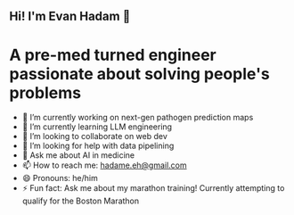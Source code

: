 ## Hi! I'm Evan Hadam 👋

# A pre-med turned engineer passionate about solving people's problems

- 🔭 I’m currently working on next-gen pathogen prediction maps
- 🌱 I’m currently learning LLM engineering
- 👯 I’m looking to collaborate on web dev
- 🤔 I’m looking for help with data pipelining
- 💬 Ask me about AI in medicine
- 📫 How to reach me: hadame.eh@gmail.com
- 😄 Pronouns: he/him
- ⚡ Fun fact: Ask me about my marathon training! Currently attempting to qualify for the Boston Marathon
